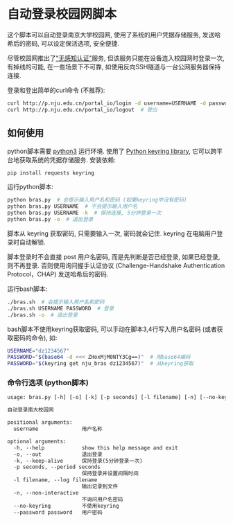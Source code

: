 # 自动登录校园网脚本

这个脚本可以自动登录南京大学校园网, 使用了系统的用户凭据存储服务, 发送哈希后的密码, 可以设定保活选项, 安全便捷.

尽管校园网推出了["无感知认证"](https://itsc.nju.edu.cn/21611/listm.htm)服务, 但该服务只能在设备连入校园网时登录一次, 有掉线的可能, 在一些场景下不可靠, 如使用反向SSH隧道与一台公网服务器保持连接.

登录和登出简单的curl命令 (不推荐):

```bash
curl http://p.nju.edu.cn/portal_io/login -d username=USERNAME -d password=PASSWORD  # 登录, 直接发送明文密码, 不安全
curl http://p.nju.edu.cn/portal_io/logout  # 登出
```

## 如何使用

python脚本需要 [python3](https://www.python.org/downloads/) 运行环境. 使用了 [Python keyring library](https://pypi.org/project/keyring/), 它可以跨平台地获取系统的凭据存储服务. 安装依赖:

```bash
pip install requests keyring
```

运行python脚本:

```bash
python bras.py  # 会提示输入用户名和密码 (如果keyring中没有密码)
python bras.py USERNAME  # 不会提示输入用户名
python bras.py USERNAME -k  # 保持连接, 5分钟登录一次
python bras.py -o  # 退出登录
```

脚本从 keyring 获取密码, 只需要输入一次, 密码就会记住. keyring 在电脑用户登录时自动解锁.

脚本登录时不会直接 post 用户名密码, 而是先判断是否已经登录, 如果已经登录, 则不再登录. 否则使用询问握手认证协议 (Challenge-Handshake Authentication Protocol，CHAP) 发送哈希后的密码.

运行bash脚本:

```bash
./bras.sh  # 会提示输入用户名和密码
./bras.sh USERNAME PASSWORD  # 登录
./bras.sh -o  # 退出登录
```

bash脚本不使用keyring获取密码, 可以手动在脚本3,4行写入用户名密码 (或者获取密码的命令), 如:

```bash
USERNAME="dz1234567"
PASSWORD="$(base64 -d <<< ZHoxMjM0NTY3Cg==)"  # 用base64编码
PASSWORD="$(keyring get nju_bras dz1234567)"  # 从keyring获取
```

### 命令行选项 (python脚本)

```txt
usage: bras.py [-h] [-o] [-k] [-p seconds] [-l filename] [-n] [--no-keyring] [--password password] [username]

自动登录南大校园网

positional arguments:
  username              用户名称

optional arguments:
  -h, --help            show this help message and exit
  -o, --out             退出登录
  -k, --keep-alive      保持登录(5分钟登录一次)
  -p seconds, --period seconds
                        保持登录并设置间隔时间
  -l filename, --log filename
                        输出记录到文件
  -n, --non-interactive
                        不询问用户名密码
  --no-keyring          不使用keyring
  --password password   用户密码
```
